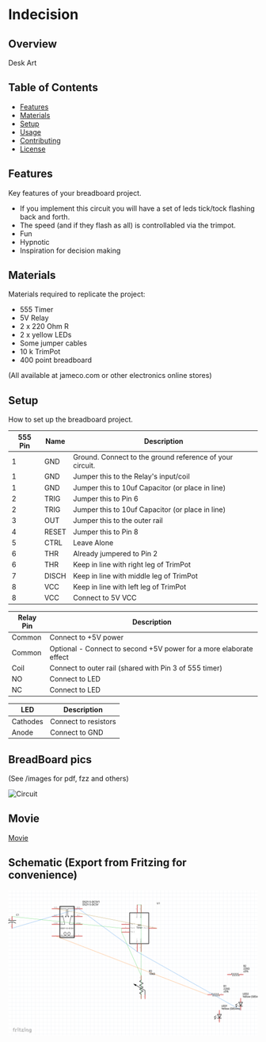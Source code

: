 # Indecision

## Overview

Desk Art

## Table of Contents

- [Features](#features)
- [Materials](#materials)
- [Setup](#setup)
- [Usage](#usage)
- [Contributing](#contributing)
- [License](#license)

## Features

Key features of your breadboard project.

- If you implement this circuit you will have a set of leds  tick/tock flashing back and forth.
- The speed (and if they flash as all) is controllabled via the trimpot.
- Fun 
- Hypnotic
- Inspiration for decision making

## Materials

Materials required to replicate the project:

- 555 Timer
- 5V Relay
- 2 x 220 Ohm R
- 2 x yellow LEDs
- Some jumper cables
- 10 k TrimPot
- 400 point breadboard

(All available at jameco.com or other electronics online stores)

## Setup

How to set up the breadboard project. 

| 555 Pin  | Name     | Description                                           |
|------|----------|-------------------------------------------------------|
| 1    | GND      | Ground. Connect to the ground reference of your circuit. |
| 1    | GND      | Jumper this to the Relay's input/coil|
| 1    | GND      | Jumper this to 10uf Capacitor (or place in line)|
| 2    | TRIG     | Jumper this to Pin 6 |
| 2    | TRIG     | Jumper this to 10uf Capacitor (or place in line)|
| 3    | OUT      | Jumper this to the outer rail|
| 4    | RESET    | Jumper this to Pin 8 |
| 5    | CTRL     | Leave Alone|
| 6    | THR      | Already jumpered to Pin 2|
| 6    | THR      | Keep in line with right leg of TrimPot |
| 7    | DISCH    | Keep in line with middle leg of TrimPot|
| 8    | VCC      | Keep in line with left leg of TrimPot |
| 8    | VCC      | Connect to 5V VCC |


| Relay Pin  |Description|
|------|----------|
| Common| Connect to +5V power|
| Common| Optional - Connect to second +5V power for a more elaborate effect|
| Coil  | Connect to outer rail (shared with Pin 3 of 555 timer)|
| NO    | Connect to LED|
| NC    | Connect to LED|

| LED | Description|
|-----|------------|
| Cathodes | Connect to resistors|
| Anode   | Connect to GND|

## BreadBoard pics
(See /images for pdf, fzz and others)

![Circuit](images/indecision.pn)

## Movie
[Movie](https://github.com/jouellnyc/indecision/raw/main/images/movie.mp4)

## Schematic (Export from Fritzing for convenience)
![Schematic](images/schematic.png)

